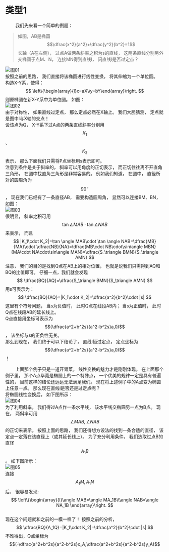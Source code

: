 # 类型1

&emsp;&emsp;
我们先来看一个简单的例题：
>如图，AB是椭圆
$$\dfrac{x^2}{a^2}+\dfrac{y^2}{b^2}=1$$
长轴（A在左侧），
过点A做两条斜率之积为s的直线，
这两条直线分别另外交椭圆于点M、N，
连接MN得到直线l，
问直线l是否过定点？

![图01](/res/png/图01.png)  
按照之前的思路，
我们直接将该椭圆进行线性变换，
将其伸缩为一个单位圆。  
构造X-Y系，使得：
$$
\left\{\begin{array}{l}x=aX\\y=bY\end{array}\right.
$$
则原椭圆在新X-Y系中为单位圆。
如图：  
![图02](/res/png/图02.png)  
由于对称性，
如果直线过定点，
那么定点必然在X轴上。
我们大胆猜测，
定点就是图中l与X轴的交点！  
设该点为Q，
X-Y系下过A点的两条直线斜率分别用
$$K_1$$
、
$$K_2$$
表示，
那么下面我们只需将P点坐标用s表示即可。  
注意到条件是关于斜率的，
斜率可以用角度的正切表示，
而正切往往离不开直角三角形，
在圆中找直角三角形是非常容易的。
例如我们知道，
在圆中，
直径所对的圆周角为
$$90^\circ$$
，
现在我们已经有了一条直径AB，
需要构造圆周角，
显然可以连接BM、BN，
如图：  
![图03](/res/png/图03.png)  
很明显，
斜率之积可用
$$\tan \angle MAB\cdot \tan \angle NAB$$
来表示，
而且
$$
|K_1\cdot K_2|=\tan \angle MAB\cdot \tan \angle NAB=\dfrac{MB}{MA}\cdot \dfrac{NB}{NA}=\dfrac{MB\cdot NB\cdot\sin\angle MBN}{MA\cdot NA\cdot\sin\angle MAN}=\dfrac{S_\triangle BMN}{S_\triangle AMN}
$$
注意，
我们的目的是找到Q点在AB上的相对位置，
也就是说我们只需得到AQ和BQ的比值即可。
仔细一点，我们就会发现
$$
\dfrac{BQ}{AQ}=\dfrac{S_\triangle BMN}{S_\triangle AMN}
$$
用s可表示为：
$$
\dfrac{BQ}{AQ}=|K_1\cdot K_2|=\dfrac{a^2}{b^2}\cdot |s|
$$
这里有个符号问题，
当s为负值时，
此时Q点在线段AB内；
当s为正值时，
此时Q点在线段AB的延长线上。  
Q点直接用坐标可表示为
$$(\dfrac{a^2+b^2s}{a^2-b^2s}a,0)$$
，
该坐标与s的正负性无关。  
那么到现在，
我们终于可以下结论了，
直线l恒过定点，
定点坐标为
$$(\dfrac{a^2+b^2s}{a^2-b^2s}a,0)$$
！

&emsp;&emsp;
上面那个例子只是一道开胃菜，
线性变换的魅力才是刚刚体现。
在上面那个例子里，
那个A点毕竟是椭圆上的一个特殊点，
一个优美的规律一定是具有普遍性的，
目前这样的结论还远远无法满足我们。
现在将上述例子中的A点变为椭圆上任意一点。
那么现在直线l是否还是过定点呢？  
将椭圆线性变换后，
如下图所示：  
![图04](/res/png/图04.png)  
为了利用斜率，
我们得过A点作一条水平线，
该水平线交椭圆另一点为B点。
现在，
两斜率可用
$$\angle MAB,\angle NAB$$
的正切来表示。
按照上面的思路，
我们还得想方设法的找到一条合适的直径，
该定点一定落在该直径上（或其延长线上）。
为了充分利用条件，
我们选取过点B的直径
$$A_1B$$
。
如下图所示：  
![图05](/res/png/图05.png)  
连接
$$A_1M,A_1N$$
后，
很容易发现:  
$$
\left\{\begin{array}{l}\angle MAB=\angle MA_1B\\\angle NAB=\angle NA_1B
\end{array}\right.
$$  
现在这个问题就和之前的一模一样了！
按照之前的分析，
$$
\dfrac{BQ}{A_1Q}=|K_1\cdot K_2|=\dfrac{a^2}{b^2}\cdot |s|
$$
不难得出，Q点坐标为
$$(-\dfrac{a^2+b^2s}{a^2-b^2s}x_A,\dfrac{a^2+b^2s}{a^2-b^2s}y_A)$$